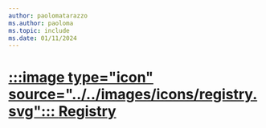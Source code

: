 ```yaml
---
author: paolomatarazzo
ms.author: paoloma
ms.topic: include
ms.date: 01/11/2024
---
```


# [:::image type="icon" source="../../images/icons/registry.svg"::: **Registry**](#tab/registry)